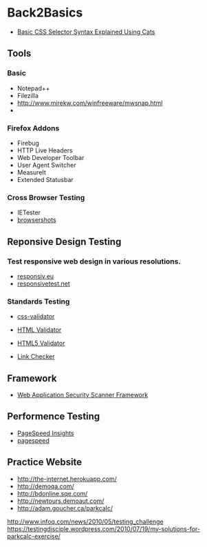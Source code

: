 # Back2Basics

* [Basic CSS Selector Syntax Explained Using Cats](https://robots.thoughtbot.com/basic-css-selectors-explained-with-cats)


## Tools

### Basic
* Notepad++
* Filezilla
* http://www.mirekw.com/winfreeware/mwsnap.html
* 

### Firefox Addons
* Firebug
* HTTP Live Headers
* Web Developer Toolbar
* User Agent Switcher
* MeasureIt 
* Extended Statusbar


### Cross Browser Testing
* IETester
* [browsershots](http://browsershots.org)


## Reponsive Design Testing

###  Test responsive web design in various resolutions.
* [responsiv.eu](http://responsiv.eu/)
* [responsivetest.net](http://responsivetest.net/)

### Standards Testing

* [css-validator](http://jigsaw.w3.org/css-validator/)
* [HTML Validator](http://validator.w3.org/)
* [HTML5 Validator](https://html5.validator.nu/)

* [Link Checker](http://validator.w3.org/checklink)

## Framework
* [Web Application Security Scanner Framework](http://www.arachni-scanner.com/)


## Performence Testing
* [PageSpeed Insights](https://developers.google.com/speed/pagespeed/insights/)
* [pagespeed](https://www.iispeed.com/pagespeed/test)

## Practice Website
* http://the-internet.herokuapp.com/
* http://demoqa.com/
* http://bdonline.sqe.com/
* http://newtours.demoaut.com/
* http://adam.goucher.ca/parkcalc/


http://www.infoq.com/news/2010/05/testing_challenge
https://testingdisciple.wordpress.com/2010/07/19/my-solutions-for-parkcalc-exercise/


